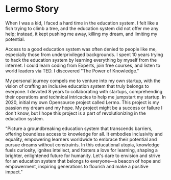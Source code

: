 # Lermo Story

When I was a kid, I faced a hard time in the education system. I felt like a fish trying to climb a tree, and the education system did not offer me any help; instead, it kept pushing me away, killing my dream, and limiting my potential.

Access to a good education system was often denied to people like me, especially those from underprivileged backgrounds. I spent 10 years trying to hack the education system by learning everything by myself from the internet. I could learn coding from Experts, join free courses, and listen to world leaders via TED. I discovered "The Power of Knowledge."

My personal journey compels me to venture into my own startup, with the vision of crafting an inclusive education system that truly belongs to everyone. I devoted 8 years to collaborating with startups, comprehending their operations and technical intricacies to help me jumpstart my startup. In 2020, initial my own Opensource project called Lermo. This project is my passion my dream and my hope. My project might be a success or failure I don't know, but I hope this project is a part of revolutionizing in the education system.

"Picture a groundbreaking education system that transcends barriers, offering boundless access to knowledge for all. It embodies inclusivity and equality, empowering learners worldwide to embrace their potential and pursue dreams without constraints. In this educational utopia, knowledge fuels curiosity, ignites intellect, and fosters a love for learning, shaping a brighter, enlightened future for humanity. Let's dare to envision and strive for an education system that belongs to everyone—a beacon of hope and empowerment, inspiring generations to flourish and make a positive impact."

